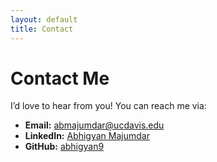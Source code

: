```yaml
---
layout: default
title: Contact
---
```


# Contact Me

I’d love to hear from you! You can reach me via:

- **Email:** [abmajumdar@ucdavis.edu](mailto:abmajumdar@ucdavis.edu)
- **LinkedIn:** [Abhigyan Majumdar](https://www.linkedin.com/in/abhigyanmajumdar)
- **GitHub:** [abhigyan9](https://github.com/abhigyan9)
